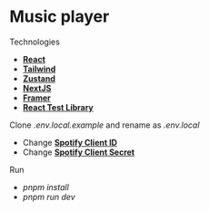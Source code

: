# Music player

Technologies

- **[React](https://react.dev/)**
- **[Tailwind](https://tailwindcss.com/)**
- **[Zustand](https://zustand-demo.pmnd.rs/)**
- **[NextJS](https://nextjs.org/)**
- **[Framer](https://www.framer.com/motion/)**
- **[React Test Library](https://testing-library.com/docs/react-testing-library/)**

Clone _.env.local.example_ and rename as _.env.local_

- Change **[Spotify Client ID](https://developer.spotify.com/documentation/web-api/tutorials/getting-started)**
- Change **[Spotify Client Secret](https://developer.spotify.com/documentation/web-api/tutorials/getting-started)**

Run

- _pnpm install_
- _pnpm run dev_

